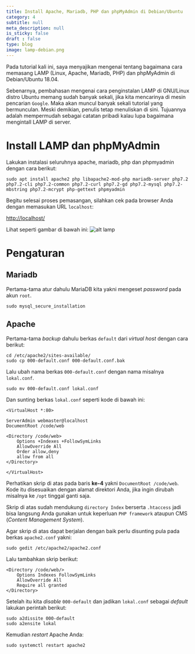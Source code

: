 ```yaml
---
title: Install Apache, Mariadb, PHP dan phpMyAdmin di Debian/Ubuntu
category: 4
subtitle: null
meta_description: null
is_sticky: false
draft : false
type: blog
image: lamp-debian.png
---
```


Pada tutorial kali ini, saya menyajikan mengenai tentang bagaimana cara memasang LAMP 
(Linux, Apache, Mariadb, PHP) dan phpMyAdmin di Debian/Ubuntu 18.04.

Sebenarnya, pembahasan mengenai cara penginstalan LAMP di GNU/Linux distro Ubuntu memang sudah banyak sekali, jika kita mencarinya di mesin pencarian `Google`. Maka akan muncul banyak sekali tutorial yang bermunculan. Meski demikian, penulis tetap menuliskan di sini. Tujuannya adalah mempermudah sebagai catatan pribadi kalau lupa bagaimana mengintall LAMP di server.


# Install LAMP dan phpMyAdmin

Lakukan instalasi seluruhnya apache, mariadb, php dan phpmyadmin dengan cara berikut:

```
sudo apt install apache2 php libapache2-mod-php mariadb-server php7.2 php7.2-cli php7.2-common php7.2-curl php7.2-gd php7.2-mysql php7.2-mbstring php7.2-mcrypt php-gettext phpmyadmin
```

Begitu selesai proses pemasangan, silahkan cek pada browser
Anda dengan memasukan URL `localhost`:

<http://localhost/>

Lihat seperti gambar di bawah ini:
![alt lamp](http:/master.test/storage/images/posts/apache-on.png "LAMP")

# Pengaturan

## Mariadb

Pertama-tama atur dahulu MariaDB kita yakni mengeset _password_ pada akun `root`.

```
sudo mysql_secure_installation
```

## Apache

Pertama-tama *backup* dahulu berkas `default` 
dari _virtual host_ dengan cara berikut:

```
cd /etc/apache2/sites-available/
sudo cp 000-default.conf 000-default.conf.bak
```
Lalu ubah nama berkas `000-default.conf` dengan nama misalnya `lokal.conf`.

```
sudo mv 000-default.conf lokal.conf
```
Dan sunting berkas `lokal.conf` seperti kode di bawah ini:

```
<VirtualHost *:80>

ServerAdmin webmaster@localhost
DocumentRoot /code/web

<Directory /code/web>
    Options +Indexes +FollowSymLinks
    AllowOverride All
    Order allow,deny
    allow from all
</Directory>

</VirtualHost>
```
Perhatikan skrip di atas pada baris **ke-4** yakni `DocumentRoot /code/web`. 
Kode itu disesuaikan dengan alamat direktori Anda, jika ingin dirubah misalnya 
ke `/opt` tinggal ganti saja.

Skrip di atas sudah mendukung `directory Index` berserta `.htaccess` jadi bisa 
langsung Anda gunakan untuk keperluan `PHP framework` ataupun CMS 
(_Content Management System_).

Agar skrip di atas dapat berjalan dengan baik perlu disunting pula pada 
berkas `apache2.conf` yakni:

```
sudo gedit /etc/apache2/apache2.conf
```
Lalu tambahkan skrip berikut:

```
<Directory /code/web/>
    Options Indexes FollowSymLinks
    AllowOverride All
    Require all granted
</Directory>
```

Setelah itu kita _disable_ `000-default` dan jadikan `lokal.conf` sebagai 
_default_ lakukan perintah berikut:

```
sudo a2dissite 000-default
sudo a2ensite lokal
```
Kemudian _restart_ Apache Anda:

```
sudo systemctl restart apache2
```
